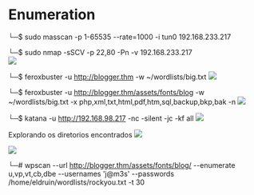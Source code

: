 
# Enumeration
└─$ sudo masscan -p 1-65535 --rate=1000 -i tun0 192.168.233.217                                                                                                                                                                               


└─$ sudo nmap -sSCV -p 22,80 -Pn -v 192.168.233.217  
![](Pasted%20image%2020230105144341.png)

└─$ feroxbuster -u http://blogger.thm -w ~/wordlists/big.txt 
![](Pasted%20image%2020230105143401.png)

└─$ feroxbuster -u http://blogger.thm/assets/fonts/blog -w ~/wordlists/big.txt -x php,xml,txt,html,pdf,htm,sql,backup,bkp,bak -n
![](Pasted%20image%2020230105151239.png)

└─$ katana -u http://192.168.98.217 -nc -silent -jc -kf all
![](Pasted%20image%2020230105100226.png)

Explorando os diretorios encontrados
![](Pasted%20image%2020230105101349.png)

![](Pasted%20image%2020230105101418.png)

└─# wpscan --url http://blogger.thm/assets/fonts/blog/ --enumerate u,vp,vt,cb,dbe --usernames 'j@m3s' --passwords /home/eldruin/wordlists/rockyou.txt -t 30     
                                                              



